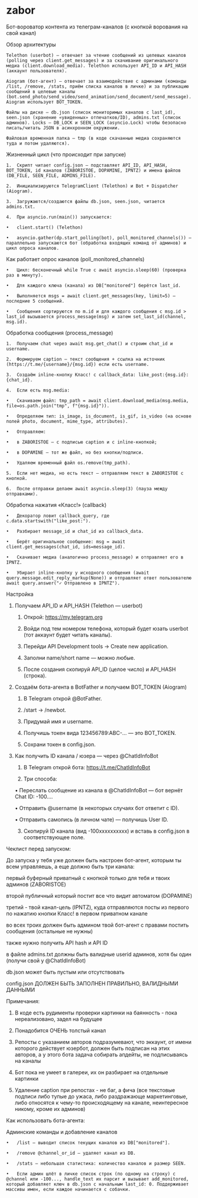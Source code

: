# zabor
 Бот-вороватор контента из телеграм-каналов (с кнопкой ворования на свой канал)

Обзор архитектуры

	Telethon (userbot) — отвечает за чтение сообщений из целевых каналов (polling через client.get_messages) и за скачивание оригинального медиа (client.download_media). Telethon использует API_ID и API_HASH (аккаунт пользователя).
	
	Aiogram (бот-агент) — отвечает за взаимодействие с админами (команды /list, /remove, /stats, приём списка каналов в личке) и за публикацию сообщений в целевые каналы (bot.send_photo/send_video/send_animation/send_document/send_message). Aiogram использует BOT_TOKEN.
	
	Файлы на диске — db.json (список мониторимых каналов с last_id), seen.json (хранение «увиденных» отпечатков/ID), admins.txt (список админов). Locks — DB_LOCK и SEEN_LOCK (asyncio.Lock) чтобы безопасно писать/читать JSON в асинхронном окружении.
	
	Файловая временная папка — tmp (в коде скачанные медиа сохраняются туда и потом удаляются).

 Жизненный цикл (что происходит при запуске)

 	1.	Скрипт читает config.json — подставляет API_ID, API_HASH, BOT_TOKEN, id каналов (ZABORISTOE, DOPAMINE, IPNTZ) и имена файлов (DB_FILE, SEEN_FILE, ADMINS_FILE).

	2.	Инициализируются TelegramClient (Telethon) и Bot + Dispatcher (Aiogram).

	3.	Загружаются/создаются файлы db.json, seen.json, читается admins.txt.

	4.	При asyncio.run(main()) запускается:

	•	client.start() (Telethon)

	•	asyncio.gather(dp.start_polling(bot), poll_monitored_channels()) — параллельно запускаются бот (обработка входящих команд от админов) и цикл опроса каналов.

Как работает опрос каналов (poll_monitored_channels)
	
	•	Цикл: бесконечный while True с await asyncio.sleep(60) (проверка раз в минуту).

	•	Для каждого ключа (канала) из DB["monitored"] берётся last_id.

	•	Выполняется msgs = await client.get_messages(key, limit=5) — последние 5 сообщений.

	•	Сообщения сортируются по m.id и для каждого сообщения с msg.id > last_id вызывается process_message(msg) и затем set_last_id(channel, msg.id).

Обработка сообщения (process_message)
	
	1.	Получаем chat через await msg.get_chat() и строим chat_id и username.
	
	2.	Формируем caption — текст сообщения + ссылка на источник (https://t.me/{username}/{msg.id}) если есть username.
	
	3.	Создаём inline-кнопку Класс! с callback_data: like_post:{msg.id}:{chat_id}.
	
	4.	Если есть msg.media:
	
	•	Скачиваем файл: tmp_path = await client.download_media(msg.media, file=os.path.join("tmp", f"{msg.id}")).
	
	•	Определяем тип: is_image, is_document, is_gif, is_video (на основе полей photo, document, mime_type, attributes).
	
	•	Отправляем:
	
	•	в ZABORISTOE — с подписью caption и с inline-кнопкой;
	
	•	в DOPAMINE — тот же файл, но без кнопки/подписи.
	
	•	Удаляем временный файл os.remove(tmp_path).
	
	5.	Если нет медиа, но есть текст — отправляем текст в ZABORISTOE с кнопкой.
	
	6.	После отправки делаем await asyncio.sleep(3) (пауза между отправками).


Обработка нажатия «Класс!» (callback)

	•	Декоратор ловит callback_query, где c.data.startswith("like_post:").
	
	•	Разбирает message_id и chat_id из callback_data.
	
	•	Берёт оригинальное сообщение: msg = await client.get_messages(chat_id, ids=message_id).
	
	•	Скачивает медиа (аналогично process_message) и отправляет его в IPNTZ.
	
	•	Убирает inline-кнопку у исходного сообщения (await query.message.edit_reply_markup(None)) и отправляет ответ пользователю await query.answer("✓ Отправлено в IPNTZ").

Настройка

1) Получаем API_ID и API_HASH (Telethon — userbot)
	
	1.	Открой: https://my.telegram.org
	
	2.	Войди под тем номером телефона, который будет юзать userbot (тот аккаунт будет читать каналы).
	
	3.	Перейди API Development tools → Create new application.
	
	4.	Заполни name/short name — можно любые.
	
	5.	После создания скопируй API_ID (целое число) и API_HASH (строка).

2) Создаём бота-агента в BotFather и получаем BOT_TOKEN (Aiogram)
	
	1.	В Telegram открой @BotFather.
	
	2.	/start → /newbot.
	
	3.	Придумай имя и username.
	
	4.	Получишь токен вида 123456789:ABC-... — это BOT_TOKEN.
	
	5.	Сохрани токен в config.json.

3)  Как получить ID канала / юзера — через @ChatIdInfoBot

	1.	В Telegram открой бота: https://t.me/ChatIdInfoBot
	
	2.	Три способа:
	
	•	Переслать сообщение из канала в @ChatIdInfoBot — бот вернёт Chat ID: -100....
	
	•	Отправить @username (в некоторых случаях бот ответит с ID).
	
	•	Отправить самопись (в личном чате) — получишь User ID.
	
	3.	Скопируй ID канала (вид -100xxxxxxxxxx) и вставь в config.json в соответствующее поле.


Чеклист перед запуском:

До запуска у тебя уже должен быть настроен бот-агент, которым ты всем управляешь, а еще должно быть три канала: 

первый буферный приватный с кнопкой только для тебя и твоих админов (ZABORISTOE)

второй публичный который постит все что видит автоматом (DOPAMINE)

третий - твой канал-цель (IPNTZ), куда отправляются посты из первого по нажатию кнопки Класс! в первом приватном канале 

во всех троих должен быть админом твой бот-агент с правами постить сообщения (остальные не нужны)

также нужно получить API hash и API ID

в файле admins.txt должны быть валидные userid админов, хотя бы один (получи свой у @ChatIdInfoBot)

db.json может быть пустым или отсутствовать 

config.json ДОЛЖЕН БЫТЬ ЗАПОЛНЕН ПРАВИЛЬНО, ВАЛИДНЫМИ ДАННЫМИ

Примечания: 

1) В коде есть рудименты проверки картинки на баянность - пока нереализовано, задел на будущее

2) Понадобится ОЧЕНЬ толстый канал

3) Репосты с указанием авторов подразумевают, что эккаунт, от имени которого действует юзербот, должен быть подписан на этих авторов, а у этого бота задача собирать апдейты, не подписываясь на каналы

4) Бот пока не умеет в галереи, их он разбирает на отдельные картинки

5) Удаление caption при репостах - не баг, а фича (все текстовые подписи либо тупые до ужаса, либо раздражающе маркетинговые, либо относятся к чему-то происходящему на канале, неинтересное никому, кроме их админов) 

Как использовать бота-агента: 

Админские команды и добавление каналов

	•	/list — выводит список текущих каналов из DB["monitored"].
	
	•	/remove @channel_or_id — удаляет канал из DB.
	
	•	/stats — небольшая статистика: количество каналов и размер SEEN.
	
	•	Если админ шлёт в личке список строк (по одному на строку) с @channel или -100..., handle_text их парсит и вызывает add_monitored, который добавляет ключ в db.json с начальным last_id: 0. Поддерживает массивы имен, если каждое начинается с собачки.
